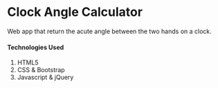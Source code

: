 # Clock Angle Calculator

Web app that return the acute angle between the two hands on a clock.

#### Technologies Used
1. HTML5
2. CSS & Bootstrap
3. Javascript & jQuery
